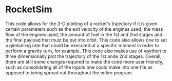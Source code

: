 # RocketSim
This code allows for the 3-D plotting of a rocket's trajectory if it is given certain parameters such as the exit velocity of the engines used, the mass flow of the engines used,
the amount of fuel in the 1st and 2nd stages and the final payload that must be put into orbit.
  This code also allows one to set a gimballing rate that could be executed at a specific moment in order to perform a gravity turn, for example. This code also makes use of vpython
to three dimensionally plot the trajectory of the 1st ande 2nd stages. Overall, there are still some changes required to make the code more user friendly, such as consolidating all of the
inputs one could make into one file as opposed to being spread out throughout the entire program.

